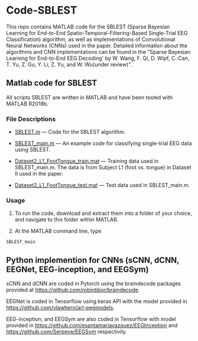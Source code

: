 # Code-SBLEST

This repo contains MATLAB code for the SBLEST (Sparse Bayesian Learning for End-to-End Spatio-Temporal-Filtering-Based Single-Trial EEG Classification) algorithm, as well as implementations of Convolutional Neural Networks (CNNs) used in the paper. Detailed information about the algorithms and CNN implementations can be found in the "Sparse Bayesian Learning for End-to-End EEG Decoding' by W. Wang, F. Qi, D. Wipf, C. Can, T. Yu, Z. Gu, Y. Li, Z. Yu, and W. Wu(under review)". 

## Matlab code for SBLEST

All scripts SBLEST are written in MATLAB and have been tested with MATLAB R2018b.

### File Descriptions

* [SBLEST.m](https://github.com/EEGdecoding/Code-SBLEST/blob/main/SBLEST.m)                                                — Code for the SBLEST algorithm.

* [SBLEST_main.m](https://github.com/EEGdecoding/Code-SBLEST/blob/main/SBLEST_main.m)  — An example code for classifying single-trial EEG data using SBLEST.

* [Dataset2_L1_FootTongue_train.mat](https://github.com/EEGdecoding/Code-SBLEST/blob/main/Dataset2_L1_FootTongue_train.mat) — Training data used in SBLEST_main.m. The data is from Subject L1 (foot vs. tongue) in Dataset II used in the paper.

* [Dataset2_L1_FootTongue_test.mat](https://github.com/EEGdecoding/Code-SBLEST/blob/main/Dataset2_L1_FootTongue_test.mat) —  Test data used in SBLEST_main.m.

### Usage

1. To run the code, download and extract them into a folder of your choice, and navigate to this folder within MATLAB. 

2. At the MATLAB command line, type 
 ```
 SBLEST_main
 ```
 
 ## Python implemention for CNNs (sCNN, dCNN, EEGNet, EEG-inception, and EEGSym)
 
sCNN and dCNN are coded in Pytorch using the braindecode packages provided at https://github.com/robintibor/braindecode. 

EEGNet is coded in Tensorflow using keras API with the model provided in https://github.com/vlawhern/arl-eegmodels.

EEG-inception, and EEGSym are also coded in Tensorflow with model provided in https://github.com/esantamariavazquez/EEGInception and https://github.com/Serpeve/EEGSym respectivily.

